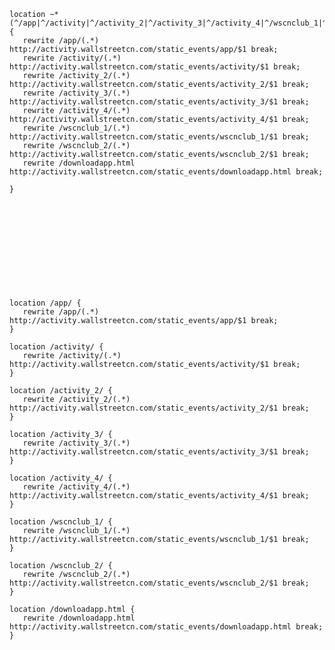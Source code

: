 
    location ~* (^/app|^/activity|^/activity_2|^/activity_3|^/activity_4|^/wscnclub_1|^/wscnclub_2|^/downloadapp.html) {
       rewrite /app/(.*) http://activity.wallstreetcn.com/static_events/app/$1 break;
       rewrite /activity/(.*) http://activity.wallstreetcn.com/static_events/activity/$1 break;
       rewrite /activity_2/(.*) http://activity.wallstreetcn.com/static_events/activity_2/$1 break;
       rewrite /activity_3/(.*) http://activity.wallstreetcn.com/static_events/activity_3/$1 break;
       rewrite /activity_4/(.*) http://activity.wallstreetcn.com/static_events/activity_4/$1 break;
       rewrite /wscnclub_1/(.*) http://activity.wallstreetcn.com/static_events/wscnclub_1/$1 break;
       rewrite /wscnclub_2/(.*) http://activity.wallstreetcn.com/static_events/wscnclub_2/$1 break;
       rewrite /downloadapp.html http://activity.wallstreetcn.com/static_events/downloadapp.html break;

    }












    location /app/ {
       rewrite /app/(.*) http://activity.wallstreetcn.com/static_events/app/$1 break;
    }

    location /activity/ {
       rewrite /activity/(.*) http://activity.wallstreetcn.com/static_events/activity/$1 break;
    }

    location /activity_2/ {
       rewrite /activity_2/(.*) http://activity.wallstreetcn.com/static_events/activity_2/$1 break;
    }

    location /activity_3/ {
       rewrite /activity_3/(.*) http://activity.wallstreetcn.com/static_events/activity_3/$1 break;
    }

    location /activity_4/ {
       rewrite /activity_4/(.*) http://activity.wallstreetcn.com/static_events/activity_4/$1 break;
    }

    location /wscnclub_1/ {
       rewrite /wscnclub_1/(.*) http://activity.wallstreetcn.com/static_events/wscnclub_1/$1 break;
    }

    location /wscnclub_2/ {
       rewrite /wscnclub_2/(.*) http://activity.wallstreetcn.com/static_events/wscnclub_2/$1 break;
    }

    location /downloadapp.html {
       rewrite /downloadapp.html http://activity.wallstreetcn.com/static_events/downloadapp.html break;
    }


